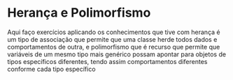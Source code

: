 # Herança e Polimorfismo
Aqui faço exercícios aplicando os conhecimentos que tive com herança é um tipo de associação que permite que uma classe herde todos dados e
comportamentos de outra, e polimorfismo que é recurso que permite que variáveis de um mesmo tipo mais genérico possam apontar para objetos 
de tipos específicos diferentes, tendo assim comportamentos diferentes conforme cada tipo específico
